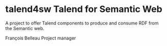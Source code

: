 talend4sw Talend for Semantic Web
===========================

A project to offer Talend components to produce and consume RDF from the Semantic web.

François Belleau
Project manager




